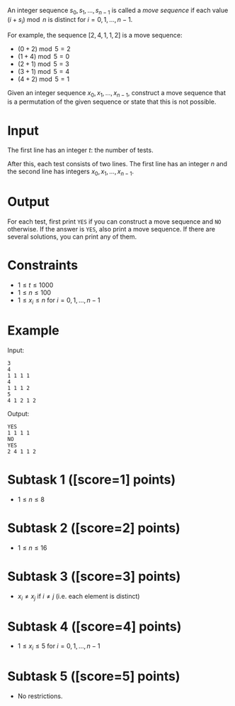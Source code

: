 An integer sequence $s_0,s_1,\dots,s_{n-1}$ is called a _move sequence_ if each value $(i+s_i) \bmod n$ is distinct for $i=0,1,\dots,n-1$.

For example, the sequence $[2,4,1,1,2]$ is a move sequence:
 
* $(0+2) \bmod 5 = 2$
* $(1+4) \bmod 5 = 0$
* $(2+1) \bmod 5 = 3$
* $(3+1) \bmod 5 = 4$
* $(4+2) \bmod 5 = 1$

Given an integer sequence $x_0,x_1,\dots,x_{n-1}$, construct a move sequence that is a permutation of the given sequence or state that this is not possible.

# Input

The first line has an integer $t$: the number of tests.

After this, each test consists of two lines. The first line has an integer $n$ and the second line has integers $x_0,x_1,\dots,x_{n-1}$.

# Output

For each test, first print `YES` if you can construct a move sequence and `NO` otherwise. If the answer is `YES`, also print a move sequence. If there are several solutions, you can print any of them.

# Constraints

- $1 \le t \le 1000$
- $1 \le n \le 100$
- $1 \le x_i \le n$ for $i=0,1,\dots,n-1$

# Example

Input:

```
3
4
1 1 1 1
4
1 1 1 2
5
4 1 2 1 2
```

Output:

```
YES
1 1 1 1
NO
YES
2 4 1 1 2
```

# Subtask 1 ([score=1] points)

- $1 \le n \le 8$

# Subtask 2 ([score=2] points)

- $1 \le n \le 16$

# Subtask 3 ([score=3] points)

- $x_i \neq x_j$ if $i \neq j$ (i.e. each element is distinct)

# Subtask 4 ([score=4] points)

- $1 \le x_i \le 5$ for $i=0,1,\dots,n-1$

# Subtask 5 ([score=5] points)

- No restrictions.
